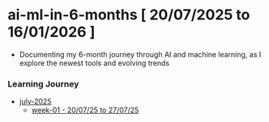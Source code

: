# ai-ml-in-6-months [ 20/07/2025 to 16/01/2026 ]
- Documenting my 6-month journey through AI and machine learning, as I explore the newest tools and evolving trends

### Learning Journey

- [july-2025](https://github.com/akilans/ai-ml-in-6-months/tree/main/01-july-2025)
  - [week-01 - 20/07/25 to 27/07/25 ](https://github.com/akilans/ai-ml-in-6-months/tree/main/01-july-2025/week-01)
